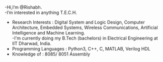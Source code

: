 -Hi,I’m @Rishabh.<br>
-I’m interested in anything T.E.C.H. <br>
- Research Interests : Digital System and Logic Design, Computer Architecture, Embedded Systems, Wireless Communications, Artificial Intelligence and Machine Learning.<br>
-I'm currently doing my B.Tech (bachelors) in Electrical Engineering at IIT Dharwad, India.
- Programming Languages : Python3, C++, C, MATLAB, Verilog HDL
- Knowledge of : 8085/ 8051 Assembly
